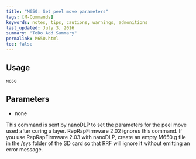 ```yaml
---
title: "M650: Set peel move parameters" 
tags: [M-Commands]
keywords: notes, tips, cautions, warnings, admonitions
last_updated: July 3, 2016
summary: "ToDo Add Summary"
permalink: M650.html
toc: false
---
```



## Usage ##
```
M650
```

## Parameters ##
+ none

This command is sent by nanoDLP to set the parameters for the peel move used after curing a layer. RepRapFirmware 2.02 ignores this command. If you use RepRapFirmware 2.03 with nanoDLP, create an empty M650.g file in the /sys folder of the SD card so that RRF will ignore it without emitting an error message.